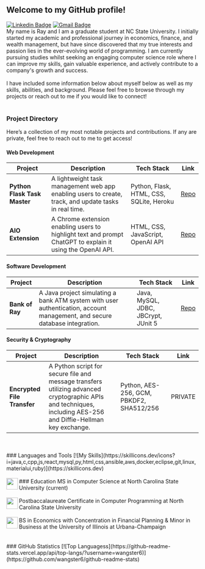 ## Welcome to my GitHub profile!
[![Linkedin Badge](https://img.shields.io/badge/-raywang612-blue?style=flat&logo=Linkedin&logoColor=white&link=https://www.linkedin.com/in/raywang612/)](https://www.linkedin.com/in/raywang612/)
[![Gmail Badge](https://img.shields.io/badge/-raywang612-c14438?style=flat&logo=Gmail&logoColor=white&link=mailto:raywang612@gmail.com)](mailto:raywang612@gmail.com)
<br>
My name is Ray and I am a graduate student at NC State University. I initially started my academic and professional journey in economics, finance, and wealth management, but have since discovered that my true interests and passion lies in the ever-evolving world of programming. I am currently pursuing studies whilst seeking an engaging computer science role where I can improve my skills, gain valuable experience, and actively contribute to a company's growth and success.
<br>
<br>
I have included some information below about myself below as well as my skills, abilities, and background. Please feel free to browse through my projects or reach out to me if you would like to connect!
<br>
<br>
### Project Directory
Here’s a collection of my most notable projects and contributions. If any are private, feel free to reach out to me to get access!

#### Web Development
| Project                         | Description                                                       | Tech Stack                             | Link                                                                              |
|--------------------------------|-------------------------------------------------------------------|----------------------------------------|-----------------------------------------------------------------------------------|
| **Python Flask Task Master**    | A lightweight task management web app enabling users to create, track, and update tasks in real time.    | Python, Flask, HTML, CSS, SQLite, Heroku    | [Repo](https://github.com/wangster6/flask-task-master)                              |
| **AIO Extension**               | A Chrome extension enabling users to highlight text and prompt ChatGPT to explain it using the OpenAI API. | HTML, CSS, JavaScript, OpenAI API      | [Repo](https://github.com/wangster6/aio-extension)                                 |

#### Software Development
| Project                         | Description                                                       | Tech Stack                             | Link                                                                              |
|--------------------------------|-------------------------------------------------------------------|----------------------------------------|-----------------------------------------------------------------------------------|
| **Bank of Ray**                 | A Java project simulating a bank ATM system with user authentication, account management, and secure database integration. | Java, MySQL, JDBC, JBCrypt, JUnit 5    | [Repo](https://github.com/wangster6/bank-of-ray)                                   |

#### Security & Cryptography
| Project                         | Description                                                       | Tech Stack                             | Link                                                                              |
|--------------------------------|-------------------------------------------------------------------|----------------------------------------|-----------------------------------------------------------------------------------|
| **Encrypted File Transfer**     | A Python script for secure file and message transfers utilizing advanced cryptographic APIs and techniques, including AES-256 and Diffie-Hellman key exchange. | Python, AES-256, GCM, PBKDF2, SHA512/256 | PRIVATE                       |


<br>
<br>
### Languages and Tools
[![My Skills](https://skillicons.dev/icons?i=java,c,cpp,js,react,mysql,py,html,css,ansible,aws,docker,eclipse,git,linux,materialui,ruby)](https://skillicons.dev)
<br>
<br>
### Education
<img align="left" src="https://upload.wikimedia.org/wikipedia/commons/e/e1/North_Carolina_State_University_Athletic_logo.svg" width=30px>MS in Computer Science at North Carolina State University (current)
<br>
<br>
<img align="left" src="https://upload.wikimedia.org/wikipedia/commons/e/e1/North_Carolina_State_University_Athletic_logo.svg" width=30px>Postbaccalaureate Certificate in Computer Programming at North Carolina State University
<br>
<br>
<img align="left" src="https://brand.illinois.edu/wp-content/uploads/2021/09/block-I-blue-background.png" width=30px>BS in Economics with Concentration in Financial Planning & Minor in Business at the University of Illinois at Urbana-Champaign
<br>
<br>
<br>
### GitHub Statistics
[![Top Languagess](https://github-readme-stats.vercel.app/api/top-langs/?username=wangster6)](https://github.com/wangster6/github-readme-stats)
